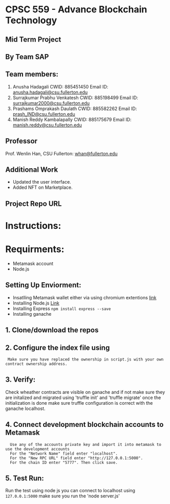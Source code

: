 # CPSC 559 - Advance Blockchain Technology

## Mid Term Project

## By Team SAP

## Team members:
1. Anusha Hadagali      CWID: 885451450   Email ID: anusha.hadagali@csu.fullerton.edu
2. Surrajkumar Prabhu Venkatesh     CWID: 885198499   Email ID: surrajkumar2000@csu.fullerton.edu
3. Prashams Omprakash Daulath       CWID: 885582262   Email ID: prash_IND@csu.fullerton.edu
4. Manish Reddy Kambalapally        CWID: 885175679   Email ID: manish.reddy@csu.fullerton.edu  


## Professor

Prof. Wenlin Han, CSU Fullerton: whan@fullerton.edu

## Additional Work

- Updated the user interface.
- Added NFT on Marketplace.

## Project Repo URL


# Instructions:

# Requirments:
- Metamask account 
- Node.js 

## Setting Up Enviorment:
- Insatlling Metamask wallet either via using chromium extentions [link](https://chrome.google.com/webstore/detail/metamask/nkbihfbeogaeaoehlefnkodbefgpgknn?hl=en)
- Installing Node.js [Link](https://nodejs.org/en/download/)
- Installing Express ```npm install express --save```
- Installing ganache

## 1. Clone/download the repos 

## 2. Configure the index file using
     Make sure you have replaced the ownership in script.js with your own contract ownership address. 

## 3. Verify:
Check wheather contracts are visible on ganache and if not make sure they are initalized and migrated using 'truffle init' and 'truffle migrate'
once the initialization is done make sure truffle configuration is correct with the ganache localhost.

## 4. Connect development blockchain accounts to Metamask
      Use any of the accounts private key and import it into metamask to use the development accounts
      For the "Network Name" field enter "localhost".
      For the "New RPC URL" field enter "http://127.0.0.1:5000".
      For the chain ID enter "5777". Then click save.
   
## 5. Test Run:
Run the test using node js you can connect to localhost using  ```127.0.0.1:5000``` make sure you run the 'node server.js'
      
      
